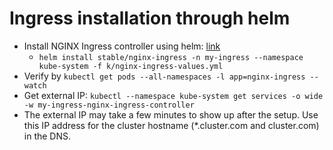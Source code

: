 # Ingress installation through helm

* Install NGINX Ingress controller using helm: [link](https://github.com/kubernetes/ingress-nginx/blob/master/docs/deploy/index.md#using-helm)
  * `helm install stable/nginx-ingress -n my-ingress --namespace kube-system -f k/nginx-ingress-values.yml`
* Verify by `kubectl get pods --all-namespaces -l app=nginx-ingress --watch`
* Get external IP: `kubectl --namespace kube-system get services -o wide -w my-ingress-nginx-ingress-controller`
* The external IP may take a few minutes to show up after the setup. Use this IP address for the cluster hostname (*.cluster.com and cluster.com) in the DNS.
